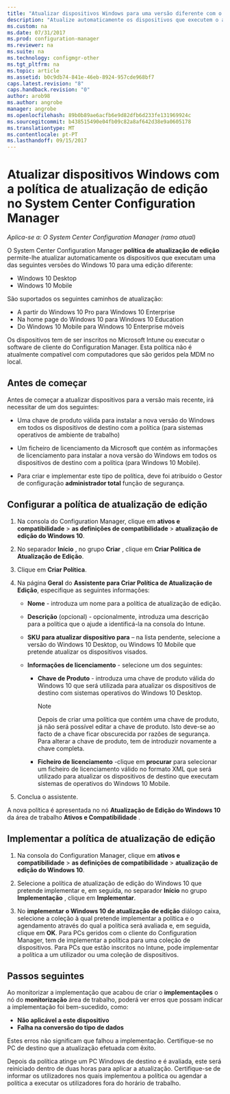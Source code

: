 ```yaml
---
title: "Atualizar dispositivos Windows para uma versão diferente com o Configuration Manager | Microsoft Docs"
description: "Atualize automaticamente os dispositivos que executem o ambiente de trabalho do Windows 10, Windows 10 Mobile ou Windows 10 Holographic para uma edição diferente com o Configuration Manager."
ms.custom: na
ms.date: 07/31/2017
ms.prod: configuration-manager
ms.reviewer: na
ms.suite: na
ms.technology: configmgr-other
ms.tgt_pltfrm: na
ms.topic: article
ms.assetid: b0c9db74-841e-46eb-8924-957cde968bf7
caps.latest.revision: "8"
caps.handback.revision: "0"
author: arob98
ms.author: angrobe
manager: angrobe
ms.openlocfilehash: 89b0b89ae6acfb6e9d82dfb6d233fe131969924c
ms.sourcegitcommit: b438515490e04fb09c82a8af642d38e9a0605178
ms.translationtype: MT
ms.contentlocale: pt-PT
ms.lasthandoff: 09/15/2017
---
```

# <a name="upgrade-windows-devices-with-the-edition-upgrade-policy-in-system-center-configuration-manager"></a>Atualizar dispositivos Windows com a política de atualização de edição no System Center Configuration Manager

*Aplica-se a: O System Center Configuration Manager (ramo atual)*


O System Center Configuration Manager **política de atualização de edição** permite-lhe atualizar automaticamente os dispositivos que executam uma das seguintes versões do Windows 10 para uma edição diferente:

- Windows 10 Desktop
- Windows 10 Mobile
<!-- - Windows 10 Holographic -->

São suportados os seguintes caminhos de atualização:

- A partir do Windows 10 Pro para Windows 10 Enterprise
- Na home page do Windows 10 para Windows 10 Education
- Do Windows 10 Mobile para Windows 10 Enterprise móveis
<!-- - From Windows 10 Holographic Pro to Windows 10 Holographic Enterprise -->

Os dispositivos tem de ser inscritos no Microsoft Intune ou executar o software de cliente do Configuration Manager. Esta política não é atualmente compatível com computadores que são geridos pela MDM no local.

## <a name="before-you-start"></a>Antes de começar  
 Antes de começar a atualizar dispositivos para a versão mais recente, irá necessitar de um dos seguintes:  

-   Uma chave de produto válida para instalar a nova versão do Windows em todos os dispositivos de destino com a política (para sistemas operativos de ambiente de trabalho)  

-   Um ficheiro de licenciamento da Microsoft que contém as informações de licenciamento para instalar a nova versão do Windows em todos os dispositivos de destino com a política (para Windows 10 Mobile<!-- and Windows 10 Holographic-->).

- Para criar e implementar este tipo de política, deve foi atribuído o Gestor de configuração **administrador total** função de segurança.

## <a name="configure-the-edition-upgrade-policy"></a>Configurar a política de atualização de edição  

1.  Na consola do Configuration Manager, clique em **ativos e compatibilidade** > **as definições de compatibilidade** > **atualização de edição do Windows 10**.  

3.  No separador **Início** , no grupo **Criar** , clique em **Criar Política de Atualização de Edição**.  

4.  Clique em **Criar Política**.  

5.  Na página **Geral** do **Assistente para Criar Política de Atualização de Edição**, especifique as seguintes informações:  

    -   **Nome** - introduza um nome para a política de atualização de edição.  

    -   **Descrição** (opcional) - opcionalmente, introduza uma descrição para a política que o ajude a identificá-la na consola do Intune.  

    -   **SKU para atualizar dispositivo para** – na lista pendente, selecione a versão do Windows 10 Desktop, <!-- Windows 10 Holographic,--> ou Windows 10 Mobile que pretende atualizar os dispositivos visados.  

    -   **Informações de licenciamento** - selecione um dos seguintes:  

        -   **Chave de Produto** - introduza uma chave de produto válida do Windows 10 que será utilizada para atualizar os dispositivos de destino com sistemas operativos do Windows 10 Desktop.  

            > [!NOTE]  
            >  Depois de criar uma política que contém uma chave de produto, já não será possível editar a chave de produto. Isto deve-se ao facto de a chave ficar obscurecida por razões de segurança. Para alterar a chave de produto, tem de introduzir novamente a chave completa.  

        -   **Ficheiro de licenciamento** -clique em **procurar** para selecionar um ficheiro de licenciamento válido no formato XML que será utilizado para atualizar os dispositivos de destino que executam <!--Windows 10 Holographic and -->sistemas de operativos do Windows 10 Mobile.  

6.  Conclua o assistente.  

A nova política é apresentada no nó **Atualização de Edição do Windows 10** da área de trabalho **Ativos e Compatibilidade** .  

## <a name="deploy-the-edition-upgrade-policy"></a>Implementar a política de atualização de edição  

1.  Na consola do Configuration Manager, clique em **ativos e compatibilidade** > **as definições de compatibilidade** > **atualização de edição do Windows 10**.  

3.  Selecione a política de atualização de edição do Windows 10 que pretende implementar e, em seguida, no separador **Início** no grupo **Implementação** , clique em **Implementar**.  

4.  No **implementar o Windows 10 de atualização de edição** diálogo caixa, selecione a coleção à qual pretende implementar a política e o agendamento através do qual a política será avaliada e, em seguida, clique em **OK**. Para PCs geridos com o cliente do Configuration Manager, tem de implementar a política para uma coleção de dispositivos. Para PCs que estão inscritos no Intune, pode implementar a política a um utilizador ou uma coleção de dispositivos. 



## <a name="next-steps"></a>Passos seguintes

Ao monitorizar a implementação que acabou de criar o **implementações** o nó do **monitorização** área de trabalho, poderá ver erros que possam indicar a implementação foi bem-sucedido, como:
- **Não aplicável a este dispositivo**
- **Falha na conversão do tipo de dados**

Estes erros não significam que falhou a implementação. Certifique-se no PC de destino que a atualização efetuada com êxito.

Depois da política atinge um PC Windows de destino e é avaliada, este será reiniciado dentro de duas horas para aplicar a atualização. Certifique-se de informar os utilizadores nos quais implementou a política ou agendar a política a executar os utilizadores fora do horário de trabalho.
